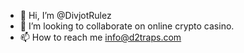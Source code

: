 - 👋 Hi, I’m @DivjotRulez
- 💞️ I’m looking to collaborate on online crypto casino.
- 📫 How to reach me info@d2traps.com

<!---
DivjotRulez/DivjotRulez is a ✨ special ✨ repository because its `README.md` (this file) appears on your GitHub profile.
You can click the Preview link to take a look at your changes.
--->
